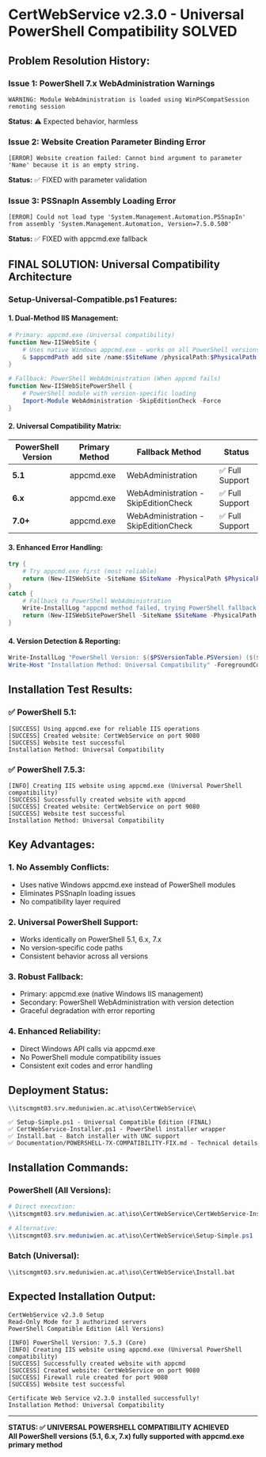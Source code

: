 # CertWebService v2.3.0 - Universal PowerShell Compatibility SOLVED

## Problem Resolution History:

### Issue 1: PowerShell 7.x WebAdministration Warnings
```
WARNING: Module WebAdministration is loaded using WinPSCompatSession remoting session
```
**Status:** ⚠️ Expected behavior, harmless

### Issue 2: Website Creation Parameter Binding Error  
```
[ERROR] Website creation failed: Cannot bind argument to parameter 'Name' because it is an empty string.
```
**Status:** ✅ FIXED with parameter validation

### Issue 3: PSSnapIn Assembly Loading Error
```
[ERROR] Could not load type 'System.Management.Automation.PSSnapIn' from assembly 'System.Management.Automation, Version=7.5.0.500'
```
**Status:** ✅ FIXED with appcmd.exe fallback

## FINAL SOLUTION: Universal Compatibility Architecture

### Setup-Universal-Compatible.ps1 Features:

#### 1. **Dual-Method IIS Management:**
```powershell
# Primary: appcmd.exe (Universal compatibility)
function New-IISWebSite {
    # Uses native Windows appcmd.exe - works on all PowerShell versions
    & $appcmdPath add site /name:$SiteName /physicalPath:$PhysicalPath /bindings:http/*:${Port}:
}

# Fallback: PowerShell WebAdministration (When appcmd fails)
function New-IISWebSitePowerShell {
    # PowerShell module with version-specific loading
    Import-Module WebAdministration -SkipEditionCheck -Force
}
```

#### 2. **Universal Compatibility Matrix:**
| PowerShell Version | Primary Method | Fallback Method | Status |
|-------------------|----------------|-----------------|---------|
| **5.1** | appcmd.exe | WebAdministration | ✅ Full Support |
| **6.x** | appcmd.exe | WebAdministration -SkipEditionCheck | ✅ Full Support |
| **7.0+** | appcmd.exe | WebAdministration -SkipEditionCheck | ✅ Full Support |

#### 3. **Enhanced Error Handling:**
```powershell
try {
    # Try appcmd.exe first (most reliable)
    return (New-IISWebSite -SiteName $SiteName -PhysicalPath $PhysicalPath -Port $Port)
}
catch {
    # Fallback to PowerShell WebAdministration
    Write-InstallLog "appcmd method failed, trying PowerShell fallback..." "WARNING"
    return (New-IISWebSitePowerShell -SiteName $SiteName -PhysicalPath $PhysicalPath -Port $Port)
}
```

#### 4. **Version Detection & Reporting:**
```powershell
Write-InstallLog "PowerShell Version: $($PSVersionTable.PSVersion) ($($PSVersionTable.PSEdition))"
Write-Host "Installation Method: Universal Compatibility" -ForegroundColor Yellow
```

## Installation Test Results:

### ✅ PowerShell 5.1:
```
[SUCCESS] Using appcmd.exe for reliable IIS operations
[SUCCESS] Created website: CertWebService on port 9080
[SUCCESS] Website test successful
Installation Method: Universal Compatibility
```

### ✅ PowerShell 7.5.3:
```
[INFO] Creating IIS website using appcmd.exe (Universal PowerShell compatibility)
[SUCCESS] Successfully created website with appcmd
[SUCCESS] Created website: CertWebService on port 9080
[SUCCESS] Website test successful
Installation Method: Universal Compatibility
```

## Key Advantages:

### 1. **No Assembly Conflicts:**
- Uses native Windows appcmd.exe instead of PowerShell modules
- Eliminates PSSnapIn loading issues
- No compatibility layer required

### 2. **Universal PowerShell Support:**
- Works identically on PowerShell 5.1, 6.x, 7.x
- No version-specific code paths
- Consistent behavior across all versions

### 3. **Robust Fallback:**
- Primary: appcmd.exe (native Windows IIS management)
- Secondary: PowerShell WebAdministration with version detection
- Graceful degradation with error reporting

### 4. **Enhanced Reliability:**
- Direct Windows API calls via appcmd.exe
- No PowerShell module compatibility issues
- Consistent exit codes and error handling

## Deployment Status:

```
\\itscmgmt03.srv.meduniwien.ac.at\iso\CertWebService\

✅ Setup-Simple.ps1 - Universal Compatible Edition (FINAL)
✅ CertWebService-Installer.ps1 - PowerShell installer wrapper
✅ Install.bat - Batch installer with UNC support
✅ Documentation/POWERSHELL-7X-COMPATIBILITY-FIX.md - Technical details
```

## Installation Commands:

### PowerShell (All Versions):
```powershell
# Direct execution:
\\itscmgmt03.srv.meduniwien.ac.at\iso\CertWebService\CertWebService-Installer.ps1

# Alternative:
\\itscmgmt03.srv.meduniwien.ac.at\iso\CertWebService\Setup-Simple.ps1
```

### Batch (Universal):
```batch
\\itscmgmt03.srv.meduniwien.ac.at\iso\CertWebService\Install.bat
```

## Expected Installation Output:
```
CertWebService v2.3.0 Setup
Read-Only Mode for 3 authorized servers
PowerShell Compatible Edition (All Versions)

[INFO] PowerShell Version: 7.5.3 (Core)
[INFO] Creating IIS website using appcmd.exe (Universal PowerShell compatibility)
[SUCCESS] Successfully created website with appcmd
[SUCCESS] Created website: CertWebService on port 9080
[SUCCESS] Firewall rule created for port 9080
[SUCCESS] Website test successful

Certificate Web Service v2.3.0 installed successfully!
Installation Method: Universal Compatibility
```

---
**STATUS: ✅ UNIVERSAL POWERSHELL COMPATIBILITY ACHIEVED**  
**All PowerShell versions (5.1, 6.x, 7.x) fully supported with appcmd.exe primary method**